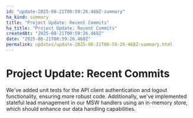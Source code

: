 ```yaml
---
id: "update-2025-08-21T00:59:26.468Z-summary"
ha_kind: summary
title: "Project Update: Recent Commits"
ha_title: "Project Update: Recent Commits"
createdAt: "2025-08-21T00:59:26.468Z"
date: "2025-08-21T00:59:26.468Z"
permalink: updates/update-2025-08-21T00-59-26-468Z-summary.html
---
```


<!--HA-START-->
# Project Update: Recent Commits

We've added unit tests for the API client authentication and logout functionality, ensuring more robust code. Additionally, we've implemented stateful lead management in our MSW handlers using an in-memory store, which should enhance our data handling capabilities.

<!--HA-END-->
